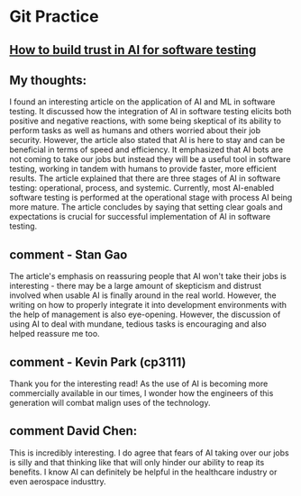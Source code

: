 # Git Practice

## [How to build trust in AI for software testing](https://sdtimes.com/testing/how-to-build-trust-in-ai-for-software-testing/)


## My thoughts:

I found an interesting article on the application of AI and ML in software testing. It discussed how the integration of AI in software testing elicits both positive and negative reactions, with some being skeptical of its ability to perform tasks as well as humans and others worried about their job security. However, the article also stated that AI is here to stay and can be beneficial in terms of speed and efficiency. It emphasized that AI bots are not coming to take our jobs but instead they will be a useful tool in software testing, working in tandem with humans to provide faster, more efficient results. The article explained that there are three stages of AI in software testing: operational, process, and systemic. Currently, most AI-enabled software testing is performed at the operational stage with process AI being more mature. The article concludes by saying that setting clear goals and expectations is crucial for successful implementation of AI in software testing.

## comment - Stan Gao

The article's emphasis on reassuring people that AI won't take their jobs is interesting - there may be a large amount of skepticism and distrust involved when usable AI is finally around in the real world. However, the writing on how to properly integrate it into development environments with the help of management is also eye-opening. However, the discussion of using AI to deal with mundane, tedious tasks is encouraging and also helped reassure me too.

## comment - Kevin Park (cp3111)

Thank you for the interesting read! As the use of AI is becoming more commercially available in our times, I wonder how the engineers of this generation will combat malign uses of the technology.

## comment David Chen:

This is incredibly interesting. I do agree that fears of AI taking over our jobs is silly and that thinking like that will only hinder our ability to reap its benefits. I know AI can definitely be helpful in the healthcare industry or even aerospace industtry.